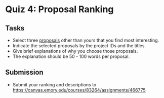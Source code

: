 # Quiz 4: Proposal Ranking

## Tasks

* Select three [proposals](../project/projects-2021.md) other than yours that you find most interesting.
* Indicate the selected proposals by the project IDs and the titles.
* Give brief explanations of why you choose those proposals.
* The explanation should be 50 - 100 words per proposal.

## Submission

* Submit your ranking and descriptions to https://canvas.emory.edu/courses/83264/assignments/466775
